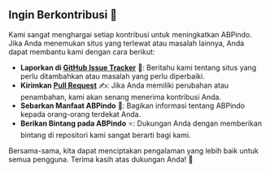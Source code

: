 ## Ingin Berkontribusi 🎉

Kami sangat menghargai setiap kontribusi untuk meningkatkan ABPindo. Jika Anda menemukan situs yang terlewat atau masalah lainnya, Anda dapat membantu kami dengan cara berikut:

- **Laporkan di [GitHub Issue Tracker](https://github.com/ABPindo/indonesianadblockrules/issues)** 🐞: Beritahu kami tentang situs yang perlu ditambahkan atau masalah yang perlu diperbaiki.
- **Kirimkan [Pull Request](https://github.com/ABPindo/indonesianadblockrules/pulls)** ✍️: Jika Anda memiliki perubahan atau penambahan, kami akan senang menerima kontribusi Anda.
- **Sebarkan Manfaat ABPindo** 📣: Bagikan informasi tentang ABPindo kepada orang-orang terdekat Anda.
- **Berikan Bintang pada ABPindo** ⭐: Dukungan Anda dengan memberikan bintang di repositori kami sangat berarti bagi kami.

Bersama-sama, kita dapat menciptakan pengalaman yang lebih baik untuk semua pengguna. Terima kasih atas dukungan Anda! 🙌
